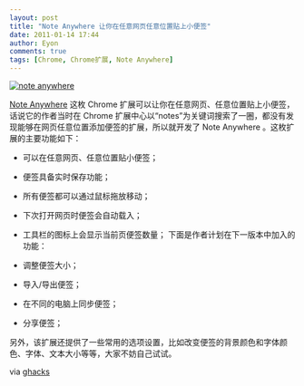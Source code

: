 ```yaml
---
layout: post
title: "Note Anywhere 让你在任意网页任意位置贴上小便签"
date: 2011-01-14 17:44
author: Eyon
comments: true
tags: [Chrome, Chrome扩展, Note Anywhere]
---
```

<a href="http://img.chromi.org/2011/01/note-anywhere1.png">![](http://img.chromi.org/2011/01/note-anywhere1.png "note anywhere")</a>

[Note Anywhere](https://chrome.google.com/webstore/detail/bohahkiiknkelflnjjlipnaeapefmjbh?hl=en) 这枚 Chrome 扩展可以让你在任意网页、任意位置贴上小便签，话说它的作者当时在 Chrome 扩展中心以“notes”为关键词搜索了一圈，都没有发现能够在网页任意位置添加便签的扩展，所以就开发了 Note Anywhere 。这枚扩展的主要功能如下：


*   可以在任意网页、任意位置贴小便签；
*   便签具备实时保存功能；
*   所有便签都可以通过鼠标拖放移动；
*   下次打开网页时便签会自动载入；
*   工具栏的图标上会显示当前页便签数量；
下面是作者计划在下一版本中加入的功能：


*   调整便签大小；
*   导入/导出便签；
*   在不同的电脑上同步便签；
*   分享便签；

另外，该扩展还提供了一些常用的选项设置，比如改变便签的背景颜色和字体颜色、字体、文本大小等等，大家不妨自己试试。

via [ghacks](http://www.ghacks.net/2011/01/12/post-sticky-notes-on-websites-with-note-anywhere-for-chrome/)

